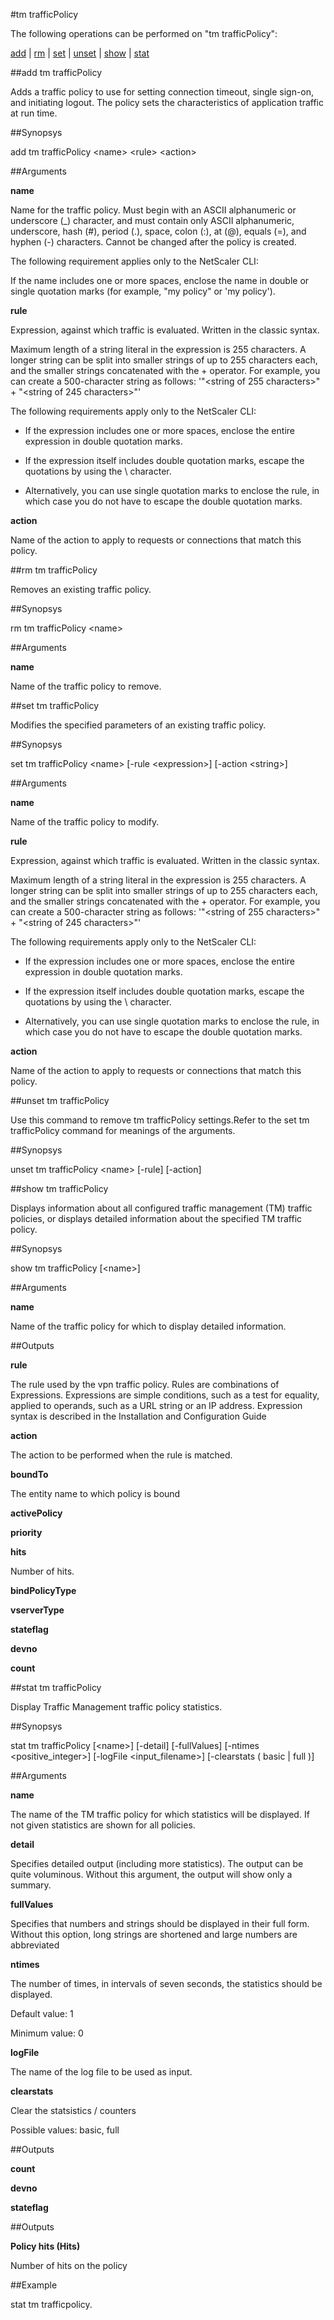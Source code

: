 #tm trafficPolicy

The following operations can be performed on "tm trafficPolicy":


[add](#add-tm-trafficpolicy) | [rm](#rm-tm-trafficpolicy) | [set](#set-tm-trafficpolicy) | [unset](#unset-tm-trafficpolicy) | [show](#show-tm-trafficpolicy) | [stat](#stat-tm-trafficpolicy)

##add tm trafficPolicy

Adds a traffic policy to use for setting connection timeout, single sign-on, and initiating logout. The policy sets the characteristics of application traffic at run time.


##Synopsys

add tm trafficPolicy &lt;name> &lt;rule> &lt;action>


##Arguments

<b>name</b>
Name for the traffic policy. Must begin with an ASCII alphanumeric or underscore (_) character, and must contain only ASCII alphanumeric, underscore, hash (#), period (.), space, colon (:), at (@), equals (=), and hyphen (-) characters. Cannot be changed after the policy is created.
The following requirement applies only to the NetScaler CLI:
If the name includes one or more spaces, enclose the name in double or single quotation marks (for example, "my policy" or 'my policy').

<b>rule</b>
Expression, against which traffic is evaluated. Written in the classic syntax.
Maximum length of a string literal in the expression is 255 characters. A longer string can be split into smaller strings of up to 255 characters each, and the smaller strings concatenated with the + operator. For example, you can create a 500-character string as follows: '"&lt;string of 255 characters&gt;" + "&lt;string of 245 characters&gt;"'
The following requirements apply only to the NetScaler CLI:
* If the expression includes one or more spaces, enclose the entire expression in double quotation marks.
* If the expression itself includes double quotation marks, escape the quotations by using the \\ character. 
* Alternatively, you can use single quotation marks to enclose the rule, in which case you do not have to escape the double quotation marks.

<b>action</b>
Name of the action to apply to requests or connections that match this policy.



##rm tm trafficPolicy

Removes an existing traffic policy.


##Synopsys

rm tm trafficPolicy &lt;name>


##Arguments

<b>name</b>
Name of the traffic policy to remove.



##set tm trafficPolicy

Modifies the specified parameters of an existing traffic policy.


##Synopsys

set tm trafficPolicy &lt;name> [-rule &lt;expression>] [-action &lt;string>]


##Arguments

<b>name</b>
Name of the traffic policy to modify.

<b>rule</b>
Expression, against which traffic is evaluated. Written in the classic syntax.
Maximum length of a string literal in the expression is 255 characters. A longer string can be split into smaller strings of up to 255 characters each, and the smaller strings concatenated with the + operator. For example, you can create a 500-character string as follows: '"&lt;string of 255 characters&gt;" + "&lt;string of 245 characters&gt;"'
The following requirements apply only to the NetScaler CLI:
* If the expression includes one or more spaces, enclose the entire expression in double quotation marks.
* If the expression itself includes double quotation marks, escape the quotations by using the \\ character. 
* Alternatively, you can use single quotation marks to enclose the rule, in which case you do not have to escape the double quotation marks.

<b>action</b>
Name of the action to apply to requests or connections that match this policy.



##unset tm trafficPolicy

Use this command to remove tm trafficPolicy settings.Refer to the set tm trafficPolicy command for meanings of the arguments.


##Synopsys

unset tm trafficPolicy &lt;name> [-rule] [-action]


##show tm trafficPolicy

Displays information about all configured traffic management (TM) traffic policies, or displays detailed information about the specified TM traffic policy.


##Synopsys

show tm trafficPolicy [&lt;name>]


##Arguments

<b>name</b>
Name of the traffic policy for which to display detailed information.



##Outputs

<b>rule</b>
The rule used by the vpn traffic policy. Rules are combinations of Expressions. Expressions are simple conditions, such as a test for equality, applied to operands, such as a URL string or an IP address. Expression syntax is described in the Installation and Configuration Guide

<b>action</b>
The action to be performed when the rule is matched.

<b>boundTo</b>
The entity name to which policy is bound

<b>activePolicy</b>

<b>priority</b>

<b>hits</b>
Number of hits.

<b>bindPolicyType</b>

<b>vserverType</b>

<b>stateflag</b>

<b>devno</b>

<b>count</b>



##stat tm trafficPolicy

Display Traffic Management traffic policy statistics.


##Synopsys

stat tm trafficPolicy [&lt;name>] [-detail] [-fullValues] [-ntimes &lt;positive_integer>] [-logFile &lt;input_filename>] [-clearstats ( basic | full )]


##Arguments

<b>name</b>
The name of the TM traffic policy for which statistics will be displayed.  If not given statistics are shown for all policies.

<b>detail</b>
Specifies detailed output (including more statistics). The output can be quite voluminous. Without this argument, the output will show only a summary.

<b>fullValues</b>
Specifies that numbers and strings should be displayed in their full form. Without this option, long strings are shortened and large numbers are abbreviated

<b>ntimes</b>
The number of times, in intervals of seven seconds, the statistics should be displayed.
Default value: 1
Minimum value: 0

<b>logFile</b>
The name of the log file to be used as input.

<b>clearstats</b>
Clear the statsistics / counters
Possible values: basic, full



##Outputs

<b>count</b>

<b>devno</b>

<b>stateflag</b>



##Outputs

<b>Policy hits (Hits)</b>
Number of hits on the policy



##Example

stat tm trafficpolicy.

